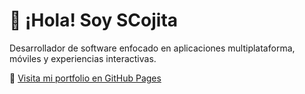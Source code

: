# 👋 ¡Hola! Soy SCojita

Desarrollador de software enfocado en aplicaciones multiplataforma, móviles y experiencias interactivas.

🔗 [Visita mi portfolio en GitHub Pages](https://scojita.github.io)
